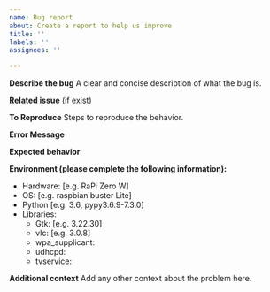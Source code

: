 ```yaml
---
name: Bug report
about: Create a report to help us improve
title: ''
labels: ''
assignees: ''

---
```


**Describe the bug**
A clear and concise description of what the bug is.

**Related issue**
(if exist)

**To Reproduce**
Steps to reproduce the behavior.

**Error Message**


**Expected behavior**


**Environment (please complete the following information):**
 - Hardware: [e.g. RaPi Zero W]
 - OS: [e.g. raspbian buster Lite]
 - Python [e.g. 3.6, pypy3.6.9-7.3.0]
 - Libraries:
   * Gtk: [e.g. 3.22.30]
   * vlc: [e.g. 3.0.8]
   * wpa_supplicant:
   * udhcpd:
   * tvservice:
 
**Additional context**
Add any other context about the problem here.
